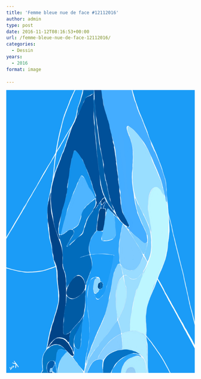 ```yaml
---
title: 'Femme bleue nue de face #12112016'
author: admin
type: post
date: 2016-11-12T08:16:53+00:00
url: /femme-bleue-nue-de-face-12112016/
categories:
  - Dessin
years:
  - 2016
format: image

---
```

![Femme bleue nue de face #12112016](./Femme_bleue_nue_de_face.jpg)